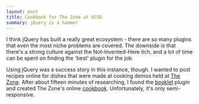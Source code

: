 ```yaml
---
layout: post
title: Cookbook for The Zone at UCSD
summary: jQuery is a hammer
---
```

I think jQuery has built a really great ecosystem - there are so many plugins that even the most niche problems are covered. The downside is that there's a strong culture against the Not-Invented-Here itch, and a lot of time can be spent on finding the 'best' plugin for the job.

Using jQuery was a success story in this instance, though. I wanted to post recipes online for dishes that were made at cooking demos held at [The Zone](thezone.ucsd.edu). After about fifteen minutes of researching, I found the [booklet](http://builtbywill.com/code/booklet/) plugin and created The Zone's online [cookbook](https://wellness.ucsd.edu/zone/publications/Pages/cookbook.aspx). Unfortunately, it's only semi-responsive.
